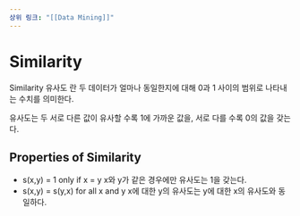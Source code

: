 ```yaml
---
상위 링크: "[[Data Mining]]"
---
```

# Similarity

Similarity 유사도 란 두 데이터가 얼마나 동일한지에 대해 0과 1 사이의 범위로 나타내는 수치를 의미한다.

유사도는 두 서로 다른 값이 유사할 수록 1에 가까운 값을, 서로 다를 수록 0의 값을 갖는다.

## Properties of Similarity
* s(x,y) = 1 only if x = y
x와 y가 같은 경우에만 유사도는 1을 갖는다.
* s(x,y) = s(y,x) for all x and y
x에 대한 y의 유사도는 y에 대한 x의 유사도와 동일하다.

